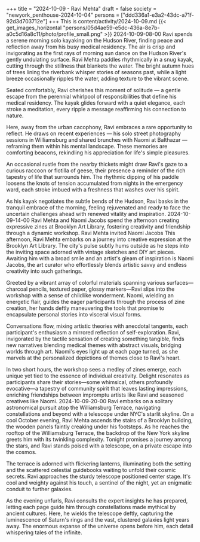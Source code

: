 +++
title = "2024-10-09 - Ravi Mehta"
draft = false
society = "newyork_penthouse-2024-10-04"
persons = ["ddd336a1-e3a2-43dc-a71f-92d3d703712e"]
+++
This is content/activity/2024-10-09.md
{{< get_images_horizontal "persons/05d4ae59-e5dc-436a-8e7b-a0c5d16a8c11/photo/profile_small.png" >}}
2024-10-09-08-00
Ravi spends a serene morning solo kayaking on the Hudson River, finding peace and reflection away from his busy medical residency.
The air is crisp and invigorating as the first rays of morning sun dance on the Hudson River's gently undulating surface. Ravi Mehta paddles rhythmically in a snug kayak, cutting through the stillness that blankets the water. The bright autumn hues of trees lining the riverbank whisper stories of seasons past, while a light breeze occasionally ripples the water, adding texture to the vibrant scene. 

Seated comfortably, Ravi cherishes this moment of solitude — a gentle escape from the perennial whirlpool of responsibilities that define his medical residency. The kayak glides forward with a quiet elegance, each stroke a meditation, every ripple a message reaffirming his connection to nature. 

Here, away from the urban cacophony, Ravi embraces a rare opportunity to reflect. He draws on recent experiences — his solo street photography sessions in Williamsburg and shared brunches with Naomi at Balthazar — reframing them within his mental landscape. These memories are comforting beacons, rekindling his appreciation for life's simple pleasures.

An occasional rustle from the nearby thickets might draw Ravi's gaze to a curious raccoon or flotilla of geese, their presence a reminder of the rich tapestry of life that surrounds him. The rhythmic dipping of his paddle loosens the knots of tension accumulated from nights in the emergency ward, each stroke imbued with a freshness that washes over his spirit. 

As his kayak negotiates the subtle bends of the Hudson, Ravi basks in the tranquil embrace of the morning, feeling rejuvenated and ready to face the uncertain challenges ahead with renewed vitality and inspiration.
2024-10-09-14-00
Ravi Mehta and Naomi Jacobs spend the afternoon creating expressive zines at Brooklyn Art Library, fostering creativity and friendship through a dynamic workshop.
Ravi Mehta invited Naomi Jacobs
This afternoon, Ravi Mehta embarks on a journey into creative expression at the Brooklyn Art Library. The city's pulse subtly hums outside as he steps into the inviting space adorned with vintage sketches and DIY art pieces. Awaiting him with a broad smile and an artist's gleam of inspiration is Naomi Jacobs, the art curator who effortlessly blends artistic savvy and endless creativity into such gatherings.

Greeted by a vibrant array of colorful materials spanning various surfaces—charcoal pencils, textured paper, glossy markers—Ravi slips into the workshop with a sense of childlike wonderment. Naomi, wielding an energetic flair, guides the eager participants through the process of zine creation, her hands deftly maneuvering the tools that promise to encapsulate personal stories into visceral visual forms. 

Conversations flow, mixing artistic theories with anecdotal tangents, each participant's enthusiasm a mirrored reflection of self-exploration. Ravi, invigorated by the tactile sensation of creating something tangible, finds new narratives blending medical themes with abstract visuals, bridging worlds through art. Naomi's eyes light up at each page turned, as she marvels at the personalized depictions of themes close to Ravi's heart.

In two short hours, the workshop sees a medley of zines emerge, each unique yet tied to the essence of individual creativity. Delight resonates as participants share their stories—some whimsical, others profoundly evocative—a tapestry of community spirit that leaves lasting impressions, enriching friendships between impromptu artists like Ravi and seasoned creatives like Naomi.
2024-10-09-20-00
Ravi embarks on a solitary astronomical pursuit atop the Williamsburg Terrace, navigating constellations and beyond with a telescope under NYC's starlit skyline.
On a cool October evening, Ravi Mehta ascends the stairs of a Brooklyn building, the wooden panels faintly creaking under his footsteps. As he reaches the rooftop of the Williamsburg Terrace, the backdrop of the New York skyline greets him with its twinkling complexity. Tonight promises a journey among the stars, and Ravi stands poised with a telescope, on a private escape into the cosmos.

The terrace is adorned with flickering lanterns, illuminating both the setting and the scattered celestial guidebooks waiting to unfold their cosmic secrets. Ravi approaches the sturdy telescope positioned center stage. It's cool and weighty against his touch, a sentinel of the night, yet an enigmatic conduit to further galaxies.

As the evening unfurls, Ravi consults the expert insights he has prepared, letting each page guide him through constellations made mythical by ancient cultures. Here, he wields the telescope deftly, capturing the luminescence of Saturn's rings and the vast, clustered galaxies light years away. The enormous expanse of the universe opens before him, each detail whispering tales of the infinite.
